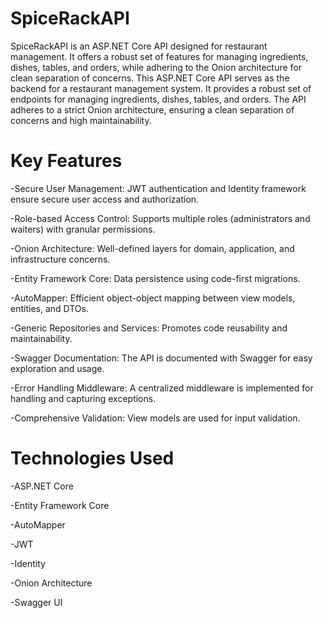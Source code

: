 # SpiceRackAPI
SpiceRackAPI is an ASP.NET Core API designed for restaurant management.  It offers a robust set of features for managing ingredients, dishes, tables, and orders, while adhering to the Onion architecture for clean separation of concerns.
This ASP.NET Core API serves as the backend for a restaurant management system. It provides a robust set of endpoints for managing ingredients, dishes, tables, and orders. The API adheres to a strict Onion architecture, ensuring a clean separation of concerns and high maintainability.

# Key Features

-Secure User Management: JWT authentication and Identity framework ensure secure user access and authorization.

-Role-based Access Control: Supports multiple roles (administrators and waiters) with granular permissions.

-Onion Architecture: Well-defined layers for domain, application, and infrastructure concerns.

-Entity Framework Core: Data persistence using code-first migrations.

-AutoMapper: Efficient object-object mapping between view models, entities, and DTOs.

-Generic Repositories and Services: Promotes code reusability and maintainability.

-Swagger Documentation: The API is documented with Swagger for easy exploration and usage.

-Error Handling Middleware: A centralized middleware is implemented for handling and capturing exceptions.

-Comprehensive Validation: View models are used for input validation.

# Technologies Used

-ASP.NET Core
  
-Entity Framework Core

-AutoMapper

-JWT

-Identity

-Onion Architecture

-Swagger UI
